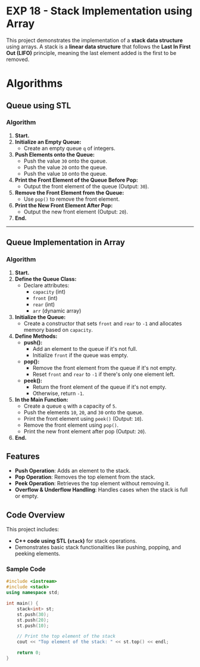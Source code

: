 # EXP 18 - Stack Implementation using Array

This project demonstrates the implementation of a **stack data structure** using arrays. A stack is a **linear data structure** that follows the **Last In First Out (LIFO)** principle, meaning the last element added is the first to be removed.

# Algorithms

## Queue using STL

### Algorithm

1. **Start.**  
2. **Initialize an Empty Queue:**  
   - Create an empty queue `q` of integers.  
3. **Push Elements onto the Queue:**  
   - Push the value `30` onto the queue.  
   - Push the value `20` onto the queue.  
   - Push the value `10` onto the queue.  
4. **Print the Front Element of the Queue Before Pop:**  
   - Output the front element of the queue (Output: `30`).  
5. **Remove the Front Element from the Queue:**  
   - Use `pop()` to remove the front element.  
6. **Print the New Front Element After Pop:**  
   - Output the new front element (Output: `20`).  
7. **End.**

---

## Queue Implementation in Array

### Algorithm

1. **Start.**  
2. **Define the Queue Class:**  
   - Declare attributes:  
     - `capacity` (int)  
     - `front` (int)  
     - `rear` (int)  
     - `arr` (dynamic array)  
3. **Initialize the Queue:**  
   - Create a constructor that sets `front` and `rear` to `-1` and allocates memory based on `capacity`.  
4. **Define Methods:**
   - **push():**  
     - Add an element to the queue if it's not full.  
     - Initialize `front` if the queue was empty.  
   - **pop():**  
     - Remove the front element from the queue if it's not empty.  
     - Reset `front` and `rear` to `-1` if there's only one element left.  
   - **peek():**  
     - Return the front element of the queue if it's not empty.  
     - Otherwise, return `-1`.  
5. **In the Main Function:**  
   - Create a queue `q` with a capacity of `5`.  
   - Push the elements `10`, `20`, and `30` onto the queue.  
   - Print the front element using `peek()` (Output: `10`).  
   - Remove the front element using `pop()`.  
   - Print the new front element after pop (Output: `20`).  
6. **End.**


## Features

- **Push Operation**: Adds an element to the stack.
- **Pop Operation**: Removes the top element from the stack.
- **Peek Operation**: Retrieves the top element without removing it.
- **Overflow & Underflow Handling**: Handles cases when the stack is full or empty.

## Code Overview

This project includes:

- **C++ code using STL (`stack`)** for stack operations.
- Demonstrates basic stack functionalities like pushing, popping, and peeking elements.

### Sample Code

```cpp
#include <iostream>
#include <stack>
using namespace std;

int main() {
    stack<int> st;
    st.push(30);
    st.push(20);
    st.push(10);

    // Print the top element of the stack
    cout << "Top element of the stack: " << st.top() << endl;

    return 0;
}
```
